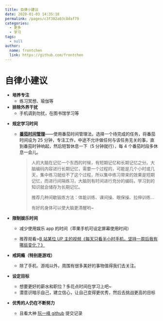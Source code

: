 ```yaml
---
title: 自律小建议
date: 2020-01-03 14:35:18
permalink: /pages/c3f302a03c8daf79
categories:
  - 更多
  - 学习
tags:
  - null
author:
  name: frontchen
  link: https://github.com/frontchen
---
```


# 自律小建议

- **培养专注**
  - 练习冥想、瑜伽等
- **排除外界干扰**
  - 手机调到勿扰，在图书馆学习等

<!-- more -->

- **规定学习时间**

  - [**番茄时间管理**](https://baike.baidu.com/item/%E7%95%AA%E8%8C%84%E5%B7%A5%E4%BD%9C%E6%B3%95/6353502?fr=aladdin)——使用番茄时间管理法，选择一个待完成的任务，将番茄时间设为 25 分钟，专注工作，中途不允许做任何与该任务无关的事，直到番茄时钟响起，然后短暂休息一下（5 分钟就行），每 4 个番茄时段多休息一会儿。

    > 人的大脑在记忆一个东西的时候，有短期记忆和长期记忆之分。大脑编码内容进行长期记忆，需要一个过程的，可能是几个小时或几天，集中练习就给不了这个过程，所以集中练习带来的效果是短期记忆，而进行间隔练习，大脑则有时间进行充分的编码，学习到的知识就会储存为长期记忆。
    >
    > 推荐几种间歇锻炼方法：体能训练、课间操、眼保操、拉伸训练...
    >
    > 有好的身体可以使大脑更清醒哟~

- **限制娱乐时间**

  - 减少使用娱乐 app 的时间（苹果手机可设定屏幕使用时间）

  - 推荐观看>[B 站某位 UP 主的视频《每天只看半小时手机，坚持一周后我有哪些变化？》](https://www.bilibili.com/video/av47180907)

- **戒网瘾（特别是游戏）**

  - 除了手机、游戏以外，周围有很多美好的事物值得我们去关注。

- **设定目标**
  - 想要更好的薪水和职位？多花点时间在学习上吧~
  - 潜意识暗示自己，建立信心，让自己变得更优秀，然后去挑战更高的目标
- **优秀的人仍在不断努力**

  - 且看大神 [阮一峰 github](https://github.com/ruanyf) 提交记录
